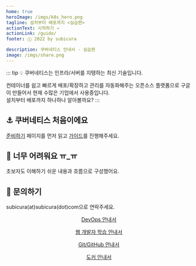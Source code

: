 ```yaml
---
home: true
heroImage: /imgs/k8s_hero.png
tagline: 설치부터 배포까지 <실습편>
actionText: 시작하기 →
actionLink: /guide/
footer: ⓒ 2022 by subicura

description: 쿠버네티스 안내서 - 실습편
image: /imgs/share.png
---
```


::: tip 💡 쿠버네티스는 인프라/서버를 지탱하는 최신 기술입니다.

컨테이너를 쉽고 빠르게 배포/확장하고 관리를 자동화해주는 오픈소스 플랫폼으로 구글이 만들어서 현재 수많은 기업에서 사용중입니다.<br />
설치부터 배포까지 하나하나 알아볼까요?
:::

<div class="features">
  <div class="feature">
    <h2>⚓️ 쿠버네티스 처음이에요</h2>
    <p><a href="/k8s/prepare">준비하기</a> 페이지를 먼저 읽고 <a href="/k8s/guide">가이드</a>를 진행해주세요.</p>
  </div>
  <div class="feature">
    <h2>🤷 너무 어려워요 ㅠ_ㅠ</h2>
    <p>초보자도 이해하기 쉬운 내용과 흐름으로 구성했어요.</p>
  </div>
  <div class="feature">
    <h2>💌 문의하기</h2>
    <p>subicura(at)subicura(dot)com으로 연락주세요.</p>
  </div>
</div>

<div class="features features-4" style="align-items: center">
  <div class="feature" style="text-align: center">
    <a href="https://subicura.com/devops?utm_source=subicura.com&utm_medium=referral&utm_campaign=k8s">
      <img :src="$withBase('/imgs/devops_hero.png')" />
      <p style="margin-top: 0">DevOps 안내서</p>
    </a>
  </div>
  <div class="feature" style="text-align: center">
    <a href="https://subicura.com/2021/06/27/study-guide.html?utm_source=subicura.com&utm_medium=referral&utm_campaign=k8s">
      <img :src="$withBase('/imgs/web_hero.png')" />
      <p style="margin-top: 0">웹 개발자 학습 안내서</p>
    </a>
  </div>
  <div class="feature" style="text-align: center">
    <a href="https://subicura.com/git/?utm_source=subicura.com&utm_medium=referral&utm_campaign=k8s">
      <img :src="$withBase('/imgs/git_hero.png')" />
      <p style="margin-top: 0">Git/GitHub 안내서</p>
    </a>
  </div>
  <div class="feature" style="text-align: center">
    <a href="https://subicura.com/2017/01/19/docker-guide-for-beginners-1.html?utm_source=subicura.com&utm_medium=referral&utm_campaign=k8s">
      <img :src="$withBase('/imgs/docker_hero.png')" />
      <p style="margin-top: 0">도커 안내서</p>
    </a>
  </div>
</div>
